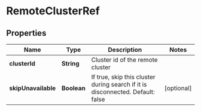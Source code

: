 # RemoteClusterRef

## Properties
Name | Type | Description | Notes
------------ | ------------- | ------------- | -------------
**clusterId** | **String** | Cluster id of the remote cluster | 
**skipUnavailable** | **Boolean** | If true, skip this cluster during search if it is disconnected. Default: false |  [optional]
